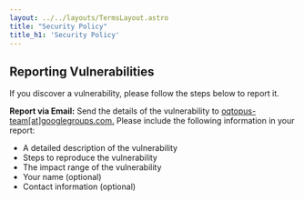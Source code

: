 ```yaml
---
layout: ../../layouts/TermsLayout.astro
title: "Security Policy"
title_h1: 'Security Policy'
---
```


## Reporting Vulnerabilities

If you discover a vulnerability, please follow the steps below to report it.

**Report via Email:** Send the details of the vulnerability to [oqtopus-team[at]googlegroups.com.](mailto:oqtopus-team@googlegroups.com)  Please include the following information in your report:

- A detailed description of the vulnerability
- Steps to reproduce the vulnerability
- The impact range of the vulnerability
- Your name (optional)
- Contact information (optional)
